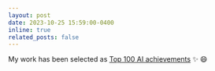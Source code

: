 ```yaml
---
layout: post
date: 2023-10-25 15:59:00-0400
inline: true
related_posts: false
---
```


My work has been selected as <a href='https://www.benchcouncil.org/evaluation/ai/annual.html'>Top 100 AI achievements</a> :sparkles: :smile: